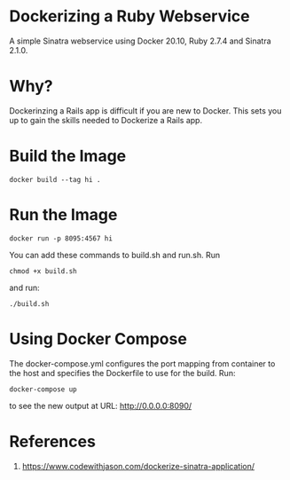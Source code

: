 # Dockerizing a Ruby Webservice

A simple Sinatra webservice using Docker 20.10, Ruby 2.7.4 and Sinatra 2.1.0. 

# Why?

Dockerinzing a Rails app is difficult if you are new to Docker. This sets you up to gain the skills needed to Dockerize a Rails app.

# Build the Image

```
docker build --tag hi .
```

# Run the Image

```
docker run -p 8095:4567 hi
```

You can add these commands to build.sh and run.sh. Run 

```
chmod +x build.sh
```

and run:

```
./build.sh
```

# Using Docker Compose

The docker-compose.yml configures the port mapping from container to the host and specifies the Dockerfile to use for the build. Run:

```
docker-compose up
```

to see the new output at URL: http://0.0.0.0:8090/

# References

1. https://www.codewithjason.com/dockerize-sinatra-application/
